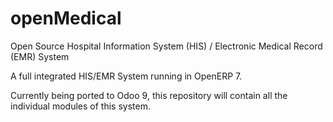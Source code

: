 # openMedical

Open Source Hospital Information System (HIS) / Electronic Medical Record (EMR) System

A full integrated HIS/EMR System running in OpenERP 7. 

Currently being ported to Odoo 9, this repository will contain all the individual modules of this system.
